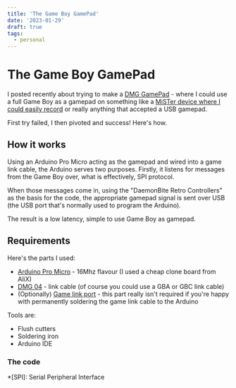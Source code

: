 ```yaml
---
title: 'The Game Boy GamePad'
date: '2023-01-29'
draft: true
tags:
  - personal
---
```


# The Game Boy GamePad

I posted recently about trying to make a [DMG GamePad](https://remysharp.com/2023/01/23/hardware-failures#dmg-gamepad) - where I could use a full Game Boy as a gamepad on something like a [MiSTer device where I could easily record](https://github.com/MiSTer-devel/Gameboy_MiSTer) or really anything that accepted a USB gamepad.

First try failed, I then pivoted and success! Here's how.

<!--more-->

## How it works

Using an Arduino Pro Micro acting as the gamepad and wired into a game link cable, the Arduino serves two purposes. Firstly, it listens for messages from the Game Boy over, what is effectively, SPI protocol.

When those messages come in, using the "DaemonBite Retro Controllers" as the basis for the code, the appropriate gamepad signal is sent over USB (the USB port that's normally used to program the Arduino).

The result is a low latency, simple to use Game Boy as gamepad.

## Requirements

Here's the parts I used:

- [Arduino Pro Micro](https://www.sparkfun.com/products/12640) - 16Mhz flavour (I used a cheap clone board from AliX)
- [DMG 04](https://en.m.wikipedia.org/wiki/Game_Link_Cable) - link cable (of course you could use a GBA or GBC link cable)
- (Optionally) [Game link port](https://duckduckgo.com/?t=ffab&q=game+boy+game+link+port+replacement&atb=v215-1&ia=web) - this part really isn't required if you're happy with permanently soldering the game link cable to the Arduino

Tools are:

- Flush cutters
- Soldering iron
- Arduino IDE

### The code




*[SPI]: Serial Peripheral Interface

